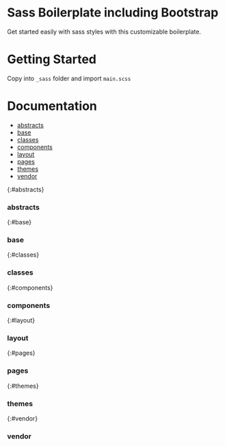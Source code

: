 # Sass Boilerplate including Bootstrap

Get started easily with sass styles with this customizable boilerplate.

# Getting Started
Copy into ```_sass``` folder and import ```main.scss```

# Documentation

- [abstracts](#abstracts)
- [base](#base)
- [classes](#classes)
- [components](#components)
- [layout](#layout)
- [pages](#pages)
- [themes](#themes)
- [vendor](#vendor)

{:#abstracts}
### abstracts

{:#base}
### base

{:#classes}
### classes

{:#components}
### components

{:#layout}
### layout

{:#pages}
### pages

{:#themes}
### themes

{:#vendor}
### vendor
